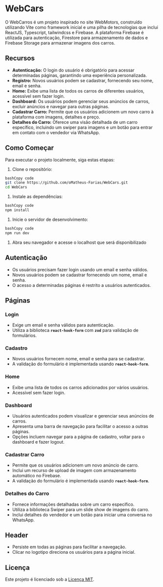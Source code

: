 # **WebCars**

O WebCarros é um projeto inspirado no site WebMotors, construído utilizando Vite como framework inicial e uma pilha de tecnologias que inclui ReactJS, Typescript, tailwindcss e Firebase. A plataforma Firebase é utilizada para autenticação, Firestore para armazenamento de dados e Firebase Storage para armazenar imagens dos carros. 

## **Recursos**

- **Autenticação:** O login do usuário é obrigatório para acessar determinadas páginas, garantindo uma experiência personalizada.
- **Registro:** Novos usuários podem se cadastrar, fornecendo seu nome, email e senha.
- **Home:** Exibe uma lista de todos os carros de diferentes usuários, acessível sem fazer login.
- **Dashboard:** Os usuários podem gerenciar seus anúncios de carros, excluir anúncios e navegar para outras páginas.
- **Cadastrar Carro:** Permite que os usuários adicionem um novo carro à plataforma com imagens, detalhes e preço.
- **Detalhes do Carro:** Oferece uma visão detalhada de um carro específico, incluindo um swiper para imagens e um botão para entrar em contato com o vendedor via WhatsApp.

## **Como Começar**

Para executar o projeto localmente, siga estas etapas:

1. Clone o repositório:

```bash
bashCopy code
git clone https://github.com/oMatheus-Farias/WebCars.git
cd WebCars

```

1. Instale as dependências:

```bash
bashCopy code
npm install

```

1. Inicie o servidor de desenvolvimento:

```bash
bashCopy code
npm run dev

```

1. Abra seu navegador e acesse o localhost que será disponibilizado

## **Autenticação**

- Os usuários precisam fazer login usando um email e senha válidos.
- Novos usuários podem se cadastrar fornecendo um nome, email e senha.
- O acesso a determinadas páginas é restrito a usuários autenticados.

## **Páginas**

### **Login**

- Exige um email e senha válidos para autenticação.
- Utiliza a biblioteca **`react-hook-form`** com **`zod`** para validação de formulários.

### **Cadastro**

- Novos usuários fornecem nome, email e senha para se cadastrar.
- A validação do formulário é implementada usando **`react-hook-form`**.

### **Home**

- Exibe uma lista de todos os carros adicionados por vários usuários.
- Acessível sem fazer login.

### **Dashboard**

- Usuários autenticados podem visualizar e gerenciar seus anúncios de carros.
- Apresenta uma barra de navegação para facilitar o acesso a outras páginas.
- Opções incluem navegar para a página de cadastro, voltar para o dashboard e fazer logout.

### **Cadastrar Carro**

- Permite que os usuários adicionem um novo anúncio de carro.
- Inclui um recurso de upload de imagem com armazenamento automático no Firebase.
- A validação do formulário é implementada usando **`react-hook-form`**.

### **Detalhes do Carro**

- Fornece informações detalhadas sobre um carro específico.
- Utiliza a biblioteca Swiper para um slide show de imagens do carro.
- Inclui detalhes do vendedor e um botão para iniciar uma conversa no WhatsApp.

## **Header**

- Persiste em todas as páginas para facilitar a navegação.
- Clicar no logotipo direciona os usuários para a página inicial.

## **Licença**

Este projeto é licenciado sob a [Licença MIT](https://chat.openai.com/c/LICENSE).
